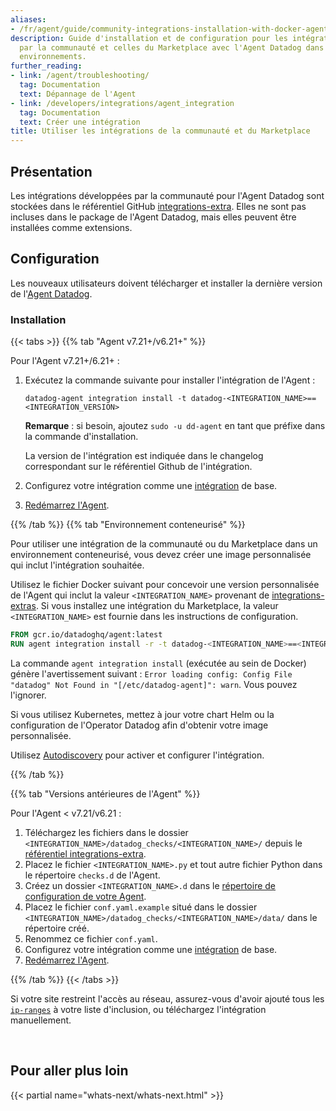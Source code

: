```yaml
---
aliases:
- /fr/agent/guide/community-integrations-installation-with-docker-agent
description: Guide d'installation et de configuration pour les intégrations développées
  par la communauté et celles du Marketplace avec l'Agent Datadog dans différents
  environnements.
further_reading:
- link: /agent/troubleshooting/
  tag: Documentation
  text: Dépannage de l'Agent
- link: /developers/integrations/agent_integration
  tag: Documentation
  text: Créer une intégration
title: Utiliser les intégrations de la communauté et du Marketplace
---
```


## Présentation

Les intégrations développées par la communauté pour l'Agent Datadog sont stockées dans le référentiel GitHub [integrations-extra][1]. Elles ne sont pas incluses dans le package de l'Agent Datadog, mais elles peuvent être installées comme extensions.

## Configuration

Les nouveaux utilisateurs doivent télécharger et installer la dernière version de l'[Agent Datadog][2].

### Installation

{{< tabs >}}
{{% tab "Agent v7.21+/v6.21+" %}}

Pour l'Agent v7.21+/6.21+ :

1. Exécutez la commande suivante pour installer l'intégration de l'Agent :

    ```
    datadog-agent integration install -t datadog-<INTEGRATION_NAME>==<INTEGRATION_VERSION>
    ```
    **Remarque** : si besoin, ajoutez `sudo -u dd-agent` en tant que préfixe dans la commande d'installation.

   La version de l'intégration est indiquée dans le changelog correspondant sur le référentiel Github de l'intégration.
2. Configurez votre intégration comme une [intégration][1] de base.
3. [Redémarrez l'Agent][2].

[1]: /fr/getting_started/integrations/
[2]: /fr/agent/configuration/agent-commands/#restart-the-agent
{{% /tab %}}
{{% tab "Environnement conteneurisé" %}}

Pour utiliser une intégration de la communauté ou du Marketplace dans un environnement conteneurisé, vous devez créer une image personnalisée qui inclut l'intégration souhaitée.

Utilisez le fichier Docker suivant pour concevoir une version personnalisée de l'Agent qui inclut la valeur `<INTEGRATION_NAME>` provenant de [integrations-extras][2]. Si vous installez une intégration du Marketplace, la valeur `<INTEGRATION_NAME>` est fournie dans les instructions de configuration.

```dockerfile
FROM gcr.io/datadoghq/agent:latest
RUN agent integration install -r -t datadog-<INTEGRATION_NAME>==<INTEGRATION_VERSION>
```

La commande `agent integration install` (exécutée au sein de Docker) génère l'avertissement suivant : `Error loading config: Config File "datadog" Not Found in "[/etc/datadog-agent]": warn`. Vous pouvez l'ignorer.

Si vous utilisez Kubernetes, mettez à jour votre chart Helm ou la configuration de l'Operator Datadog afin d'obtenir votre image personnalisée.

Utilisez [Autodiscovery][1] pour activer et configurer l'intégration.

[1]: /fr/agent/autodiscovery/
[2]: https://github.com/DataDog/integrations-extras
{{% /tab %}}

{{% tab "Versions antérieures de l'Agent" %}}

Pour l'Agent < v7.21/v6.21 :

1. Téléchargez les fichiers dans le dossier `<INTEGRATION_NAME>/datadog_checks/<INTEGRATION_NAME>/` depuis le [référentiel integrations-extra][1].
2. Placez le fichier `<INTEGRATION_NAME>.py` et tout autre fichier Python dans le répertoire `checks.d` de l'Agent.
3. Créez un dossier `<INTEGRATION_NAME>.d` dans le [répertoire de configuration de votre Agent][2].
4. Placez le fichier `conf.yaml.example` situé dans le dossier `<INTEGRATION_NAME>/datadog_checks/<INTEGRATION_NAME>/data/` dans le répertoire créé.
4. Renommez ce fichier `conf.yaml`.
5. Configurez votre intégration comme une [intégration][3] de base.
6. [Redémarrez l'Agent][4].



[1]: https://github.com/DataDog/integrations-extras
[2]: /fr/agent/configuration/agent-configuration-files/#agent-configuration-directory
[3]: /fr/getting_started/integrations/
[4]: /fr/agent/configuration/agent-commands/#restart-the-agent
{{% /tab %}}
{{< /tabs >}}

Si votre site restreint l'accès au réseau, assurez-vous d'avoir ajouté tous les [`ip-ranges`][3] à votre liste d'inclusion, ou téléchargez l'intégration manuellement.



<br>

## Pour aller plus loin

{{< partial name="whats-next/whats-next.html" >}}

[1]: https://github.com/DataDog/integrations-extras
[2]: https://app.datadoghq.com/account/settings/agent/latest
[3]: /fr/agent/configuration/network
